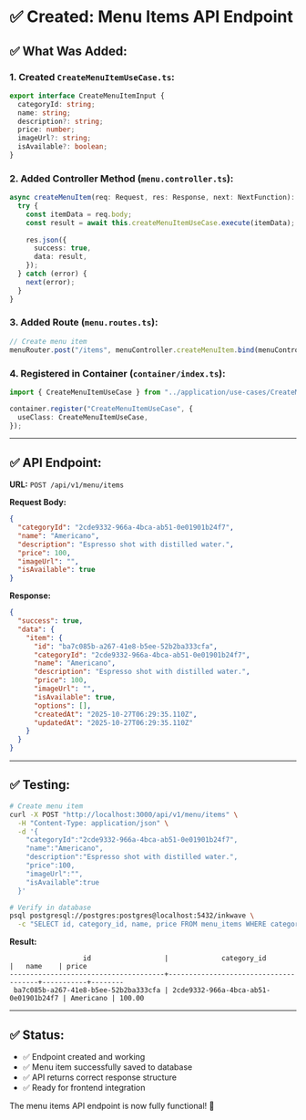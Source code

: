 # ✅ Created: Menu Items API Endpoint

## ✅ What Was Added:

### 1. **Created `CreateMenuItemUseCase.ts`**:
```typescript
export interface CreateMenuItemInput {
  categoryId: string;
  name: string;
  description?: string;
  price: number;
  imageUrl?: string;
  isAvailable?: boolean;
}
```

### 2. **Added Controller Method** (`menu.controller.ts`):
```typescript
async createMenuItem(req: Request, res: Response, next: NextFunction): Promise<void> {
  try {
    const itemData = req.body;
    const result = await this.createMenuItemUseCase.execute(itemData);
    
    res.json({
      success: true,
      data: result,
    });
  } catch (error) {
    next(error);
  }
}
```

### 3. **Added Route** (`menu.routes.ts`):
```typescript
// Create menu item
menuRouter.post("/items", menuController.createMenuItem.bind(menuController));
```

### 4. **Registered in Container** (`container/index.ts`):
```typescript
import { CreateMenuItemUseCase } from "../application/use-cases/CreateMenuItemUseCase.js";

container.register("CreateMenuItemUseCase", {
  useClass: CreateMenuItemUseCase,
});
```

---

## ✅ API Endpoint:

**URL:** `POST /api/v1/menu/items`

**Request Body:**
```json
{
  "categoryId": "2cde9332-966a-4bca-ab51-0e01901b24f7",
  "name": "Americano",
  "description": "Espresso shot with distilled water.",
  "price": 100,
  "imageUrl": "",
  "isAvailable": true
}
```

**Response:**
```json
{
  "success": true,
  "data": {
    "item": {
      "id": "ba7c085b-a267-41e8-b5ee-52b2ba333cfa",
      "categoryId": "2cde9332-966a-4bca-ab51-0e01901b24f7",
      "name": "Americano",
      "description": "Espresso shot with distilled water.",
      "price": 100,
      "imageUrl": "",
      "isAvailable": true,
      "options": [],
      "createdAt": "2025-10-27T06:29:35.110Z",
      "updatedAt": "2025-10-27T06:29:35.110Z"
    }
  }
}
```

---

## ✅ Testing:

```bash
# Create menu item
curl -X POST "http://localhost:3000/api/v1/menu/items" \
  -H "Content-Type: application/json" \
  -d '{
    "categoryId":"2cde9332-966a-4bca-ab51-0e01901b24f7",
    "name":"Americano",
    "description":"Espresso shot with distilled water.",
    "price":100,
    "imageUrl":"",
    "isAvailable":true
  }'

# Verify in database
psql postgresql://postgres:postgres@localhost:5432/inkwave \
  -c "SELECT id, category_id, name, price FROM menu_items WHERE category_id = '2cde9332-966a-4bca-ab51-0e01901b24f7';"
```

**Result:**
```
                  id                  |             category_id              |   name    | price
--------------------------------------+--------------------------------------+-----------+--------
 ba7c085b-a267-41e8-b5ee-52b2ba333cfa | 2cde9332-966a-4bca-ab51-0e01901b24f7 | Americano | 100.00
```

---

## ✅ Status:

- ✅ Endpoint created and working
- ✅ Menu item successfully saved to database
- ✅ API returns correct response structure
- ✅ Ready for frontend integration

The menu items API endpoint is now fully functional! 🎉

